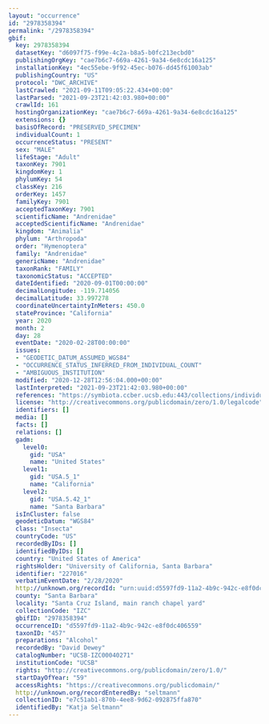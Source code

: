 ```yaml
---
layout: "occurrence"
id: "2978358394"
permalink: "/2978358394"
gbif:
  key: 2978358394
  datasetKey: "d6097f75-f99e-4c2a-b8a5-b0fc213ecbd0"
  publishingOrgKey: "cae7b6c7-669a-4261-9a34-6e8cdc16a125"
  installationKey: "4ec55ebe-9f92-45ec-b076-dd45f61003ab"
  publishingCountry: "US"
  protocol: "DWC_ARCHIVE"
  lastCrawled: "2021-09-11T09:05:22.434+00:00"
  lastParsed: "2021-09-23T21:42:03.980+00:00"
  crawlId: 161
  hostingOrganizationKey: "cae7b6c7-669a-4261-9a34-6e8cdc16a125"
  extensions: {}
  basisOfRecord: "PRESERVED_SPECIMEN"
  individualCount: 1
  occurrenceStatus: "PRESENT"
  sex: "MALE"
  lifeStage: "Adult"
  taxonKey: 7901
  kingdomKey: 1
  phylumKey: 54
  classKey: 216
  orderKey: 1457
  familyKey: 7901
  acceptedTaxonKey: 7901
  scientificName: "Andrenidae"
  acceptedScientificName: "Andrenidae"
  kingdom: "Animalia"
  phylum: "Arthropoda"
  order: "Hymenoptera"
  family: "Andrenidae"
  genericName: "Andrenidae"
  taxonRank: "FAMILY"
  taxonomicStatus: "ACCEPTED"
  dateIdentified: "2020-09-01T00:00:00"
  decimalLongitude: -119.714056
  decimalLatitude: 33.997278
  coordinateUncertaintyInMeters: 450.0
  stateProvince: "California"
  year: 2020
  month: 2
  day: 28
  eventDate: "2020-02-28T00:00:00"
  issues:
  - "GEODETIC_DATUM_ASSUMED_WGS84"
  - "OCCURRENCE_STATUS_INFERRED_FROM_INDIVIDUAL_COUNT"
  - "AMBIGUOUS_INSTITUTION"
  modified: "2020-12-28T12:56:04.000+00:00"
  lastInterpreted: "2021-09-23T21:42:03.980+00:00"
  references: "https://symbiota.ccber.ucsb.edu:443/collections/individual/index.php?occid=227016"
  license: "http://creativecommons.org/publicdomain/zero/1.0/legalcode"
  identifiers: []
  media: []
  facts: []
  relations: []
  gadm:
    level0:
      gid: "USA"
      name: "United States"
    level1:
      gid: "USA.5_1"
      name: "California"
    level2:
      gid: "USA.5.42_1"
      name: "Santa Barbara"
  isInCluster: false
  geodeticDatum: "WGS84"
  class: "Insecta"
  countryCode: "US"
  recordedByIDs: []
  identifiedByIDs: []
  country: "United States of America"
  rightsHolder: "University of California, Santa Barbara"
  identifier: "227016"
  verbatimEventDate: "2/28/2020"
  http://unknown.org/recordId: "urn:uuid:d5597fd9-11a2-4b9c-942c-e8f0dc406559"
  county: "Santa Barbara"
  locality: "Santa Cruz Island, main ranch chapel yard"
  collectionCode: "IZC"
  gbifID: "2978358394"
  occurrenceID: "d5597fd9-11a2-4b9c-942c-e8f0dc406559"
  taxonID: "457"
  preparations: "Alcohol"
  recordedBy: "David Dewey"
  catalogNumber: "UCSB-IZC00040271"
  institutionCode: "UCSB"
  rights: "http://creativecommons.org/publicdomain/zero/1.0/"
  startDayOfYear: "59"
  accessRights: "https://creativecommons.org/publicdomain/"
  http://unknown.org/recordEnteredBy: "seltmann"
  collectionID: "e7c51ab1-870b-4ee8-9d62-092875ffa870"
  identifiedBy: "Katja Seltmann"
---
```

